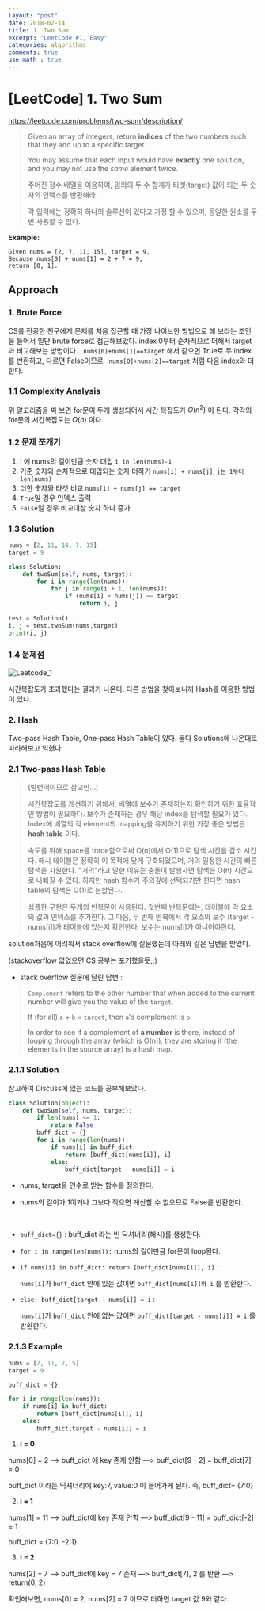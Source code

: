 ```yaml
---
layout: "post"
date: 2018-02-14
title: 1. Two Sum
excerpt: "LeetCode #1, Easy"
categories: algorithms
comments: true
use_math : true
---
```


<script src="https://cdnjs.cloudflare.com/ajax/libs/mathjax/2.7.0/MathJax.js?config=TeX-AMS-MML_HTMLorMML" type="text/javascript"></script>

# [LeetCode] 1. Two Sum 

https://leetcode.com/problems/two-sum/description/

> Given an array of integers, return **indices** of the two numbers such that they add up to a specific target.
>
> You may assume that each input would have **exactly** one solution, and you may not use the *same* element twice.
>
> 주어진 정수 배열을 이용하여, 임의의 두 수 합계가 타겟(target) 값이 되는 두 숫자의 인덱스를 반환해라.
>
> 각 입력에는 정확히 하나의 솔루션이 있다고 가정 할 수 있으며, 동일한 원소를 두 번 사용할 수 없다.

**Example:**

```
Given nums = [2, 7, 11, 15], target = 9,
Because nums[0] + nums[1] = 2 + 7 = 9,
return [0, 1].
```


## Approach

### 1. Brute Force

 CS를 전공한 친구에게 문제를 처음 접근할 때 가장 나이브한 방법으로 해 보라는 조언을 들어서 일단 brute force로 접근해보았다. index 0부터 순차적으로 더해서 target과 비교해보는 방법이다.  ` nums[0]+nums[1]==target`  해서 같으면 True로 두 index를 반환하고, 다르면 False이므로   ` nums[0]+nums[2]==target`  처럼 다음 index와 더한다.

### 1.1 Complexity Analysis

 위 알고리즘을 짜 보면 for문이 두개 생성되어서 시간 복잡도가 $O(n^2)$ 이 된다. 각각의 for문의 시간복잡도는 $O(n)$ 이다.

### 1.2 문제 쪼개기

1) i 에 nums의 길이만큼 숫자 대입 `i in len(nums)-1` <br>
2) 기준 숫자와 순차적으로 대입되는 숫자 더하기  `nums[i] + nums[j]`, `j는 1부터 len(nums)`  <br>
3) 더한 숫자와 타겟 비교 `nums[i] + nums[j] == target` <br>
4) `True`일 경우 인덱스 출력 <br>
5) `False`일 경우 비교대상 숫자 하나 증가 <br>

### 1.3 Solution

```python
nums = [2, 11, 14, 7, 15]
target = 9

class Solution:
    def twoSum(self, nums, target):
        for i in range(len(nums)):
            for j in range(i + 1, len(nums)):
                if (nums[i] + nums[j]) == target:
                    return i, j
                
test = Solution()
i, j = test.twoSum(nums,target)
print(i, j)
```


### 1.4 문제점

![Leetcode_1](https://lovesignal.github.io/img/post/Algorithms/2018/Feb/Leetcode_1.png)

 시간복잡도가 초과했다는 결과가 나온다. 다른 방법을 찾아보니까 Hash를 이용한 방법이 있다. 



### 2. Hash

Two-pass Hash Table, One-pass Hash Table이 있다. 둘다 Solutions에 나온대로 따라해보고 익혔다.



### 2.1 Two-pass Hash Table

> (발번역이므로 참고만...)
>
> 시간복잡도를 개선하기 위해서, 배열에 보수가 존재하는지 확인하기 위한 효율적인 방법이 필요하다. 보수가 존재하는 경우 해당 index를 탐색할 필요가 있다. Index에 배열의 각 element의 mapping을 유지하기 위한 가장 좋은 방법은 **hash table** 이다.
>
> 속도를 위해 space를 trade함으로써 O(n)에서 O(1)으로 탐색 시간을 감소 시킨다. 해시 테이블은 정확히 이 목적에 맞게 구축되었으며, 거의 일정한 시간의 빠른 탐색을 지원한다. "거의"라고 말한 이유는 충돌이 발행사면 탐색은 O(n) 시간으로 나빠질 수 있다. 하지만 hash 함수가 주의깊에 선택되기만 한다면 hash table의 탐색은  O(1)로 분할된다.  
>
> 심플한 구현은 두개의 반복문이 사용된다. 첫번째 반복문에는,  테이블에 각 요소의 값과 인덱스를 추가한다. 그 다음, 두 번째 반복에서 각 요소의 보수 (target - nums[i])가 테이블에 있는지 확인한다. 보수는 nums[i]가 아니어야한다.



solution처음에 어려워서 stack overflow에 질문했는데 아래와 같은 답변을 받았다.

(stackoverflow 없었으면 CS 공부는 포기했을듯;;)



- stack overflow 질문에 달린 답변 : 

> `Complement` refers to the other number that when added to the current number will give you the value of the `target`.
>
> If (for all) `a` + `b` = `target`, then `a`'s complement is `b`.
>
> In order to see if a complement of **a number** is there, instead of looping through the array (which is O(n)), they are storing it (the elements in the source array) is a hash map.



### 2.1.1 Solution

참고하여 Discuss에 있는 코드를 공부해보았다.

```python
class Solution(object):
    def twoSum(self, nums, target):
        if len(nums) <= 1:
            return False
        buff_dict = {}
        for i in range(len(nums)):
            if nums[i] in buff_dict:
                return [buff_dict[nums[i]], i]
            else:
                buff_dict[target - nums[i]] = i
```



- nums, target을 인수로 받는 함수를 정의한다.

- nums의 길이가 1이거나 그보다 작으면 계산할 수 없으므로 False를 반환한다.

  ​

- `buff_dict={}` : buff_dict 라는 빈 딕셔너리(해시)를 생성한다.

- `for i in range(len(nums)):` nums의 길이만큼 for문이 loop된다.

- ```if nums[i] in buff_dict: return [buff_dict[nums[i]], i]``` : 

  `nums[i]`가 `buff_dict` 안에 있는 값이면 `buff_dict[nums[i]]와 i` 를 반환한다.

- `else: buff_dict[target - nums[i]] = i` :  

  `nums[i]`가 `buff_dict` 안에 없는 값이면 `buff_dict[target - nums[i]] = i` 를 반환한다.



### 2.1.3 Example

```python
nums = [2, 11, 7, 5]
target = 9

buff_dict = {}

for i in range(len(nums)):
    if nums[i] in buff_dict:
        return [buff_dict[nums[i]], i]
    else:
        buff_dict[target - nums[i]] = i
```

1) **i = 0**

nums[0] = 2 —> buff_dict 에 key 존재 안함 —> buff_dict[9 - 2] = buff_dict[7] = 0

buff_dict 이라는 딕셔너리에 key:7, value:0 이 들어가게 된다. 즉, buff_dict= {7:0} 



2) **i = 1**

nums[1] = 11 —> buff_dict에 key 존재 안함 —> buff_dict[9 - 11] = buff_dict[-2] = 1

buff_dict = {7:0, -2:1}



3) **i = 2** 

nums[2] = 7 —> buff_dict에 key = 7 존재 —> buff_dict[7], 2 를 반환 —> return(0, 2) 

확인해보면, nums[0] = 2, nums[2] = 7 이므로 더하면 target 값 9와 같다.

